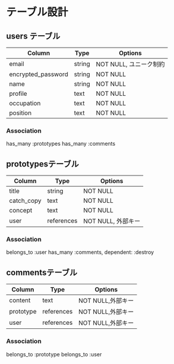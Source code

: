# テーブル設計

## users テーブル

| Column             | Type   | Options             |
| ------------------ | ------ | -----------         |
| email              | string | NOT NULL, ユニーク制約|
| encrypted_password | string | NOT NULL            |
| name               | string | NOT NULL            |
| profile            | text   | NOT NULL            |
| occupation         | text   | NOT NULL            |
| position           | text   | NOT NULL            |


### Association

has_many :prototypes
has_many :comments


##  prototypesテーブル

| Column             | Type      | Options          |
| ------------------ | ------    | -----------      |
| title              | string    | NOT NULL         |
| catch_copy         | text      | NOT NULL         |
| concept            | text      | NOT NULL         |
| user               | references| NOT NULL, 外部キー |


### Association

belongs_to  :user
has_many :comments, dependent: :destroy

## commentsテーブル

| Column             | Type      | Options         |
| ------------------ | ------    | -----------     |
| content            | text      | NOT NULL,外部キー|
| prototype          | references| NOT NULL,外部キー|
| user               | references| NOT NULL,外部キー|


### Association
belongs_to :prototype
belongs_to :user

